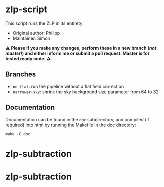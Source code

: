 # zlp-script

This script runs the ZLP in its entirety

* Original author: Philipp
* Maintainer: Simon

**:warning: Please if you make any changes, perform these in a new branch (*not master!*) and either inform me or submit a pull request. Master is for tested ready code. :warning:**

## Branches

* `no-flat`: run the pipeline without a flat field correction
* `narrower-sky`: shrink the sky background size parameter from 64 to 32

## Documentation

Documentation can be found in the `doc` subdirectory, and compiled (if required) into html by running the Makefile in the doc directory:

`make -C doc`
# zlp-subtraction
# zlp-subtraction

